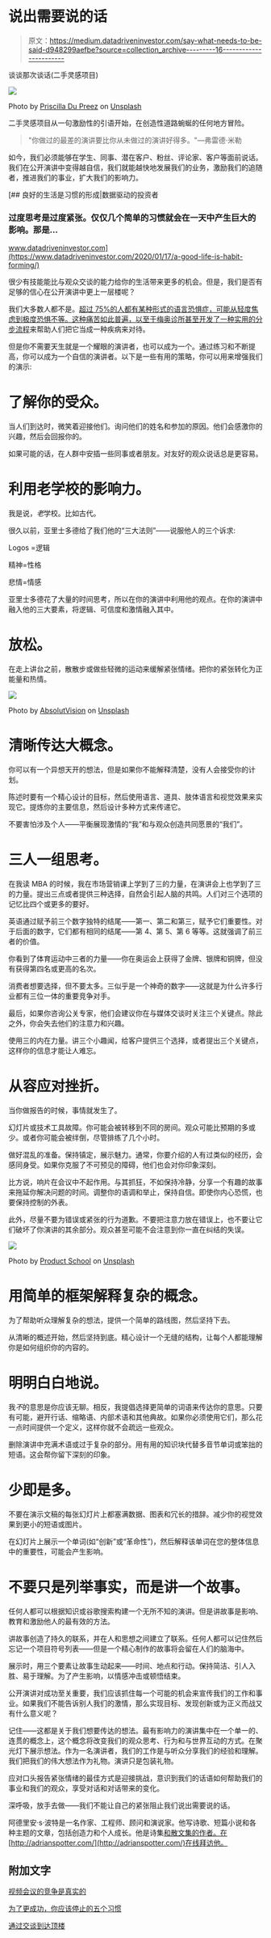 # 说出需要说的话

> 原文：<https://medium.datadriveninvestor.com/say-what-needs-to-be-said-d948299aefbe?source=collection_archive---------16----------------------->

谈谈那次谈话(二手灵感项目)

![](img/99171f752f485bb580be679f52fe0103.png)

Photo by [Priscilla Du Preez](https://unsplash.com/@priscilladupreez?utm_source=unsplash&utm_medium=referral&utm_content=creditCopyText) on [Unsplash](https://unsplash.com/s/photos/public-speaking?utm_source=unsplash&utm_medium=referral&utm_content=creditCopyText)

二手灵感项目从一句激励性的引语开始，在创造性道路蜿蜒的任何地方冒险。

> "你做过的最差的演讲要比你从未做过的演讲好得多。"—弗雷德·米勒

如今，我们必须能够在学生、同事、潜在客户、粉丝、评论家、客户等面前说话。我们在公开演讲中变得越自信，我们就能越快地发展我们的业务，激励我们的追随者，推进我们的事业，扩大我们的影响力。

[](https://www.datadriveninvestor.com/2020/01/17/a-good-life-is-habit-forming/) [## 良好的生活是习惯的形成|数据驱动的投资者

### 过度思考是过度紧张。仅仅几个简单的习惯就会在一天中产生巨大的影响。那是…

www.datadriveninvestor.com](https://www.datadriveninvestor.com/2020/01/17/a-good-life-is-habit-forming/) 

很少有技能能比与观众交谈的能力给你的生活带来更多的机会。但是，我们是否有足够的信心在公开演讲中更上一层楼呢？

我们大多数人都不是。[超过 75%的人都有某种形式的语言恐惧症，可能从轻度焦虑到极度恐惧不等。这种痛苦如此普遍，以至于](http://www.glossophobia.com/)[梅奥诊所甚至开发了一种实用的分步流程](https://www.mayoclinic.org/diseases-conditions/specific-phobias/expert-answers/fear-of-public-speaking/faq-20058416)来帮助人们把它当成一种疾病来对待。

但是你不需要天生就是一个耀眼的演讲者，也可以成为一个。通过练习和不断提高，你可以成为一个自信的演讲者。以下是一些有用的策略，你可以用来增强我们的演示:

# 了解你的受众。

当人们到达时，微笑着迎接他们。询问他们的姓名和参加的原因。他们会感激你的兴趣，然后会回报你的。

如果可能的话，在人群中安插一些同事或者朋友。对友好的观众说话总是更容易。

# **利用老学校的影响力。**

我是说，*老*学校。比如古代。

很久以前，亚里士多德给了我们他的“三大法则”——说服他人的三个诉求:

Logos =逻辑

精神=性格

悲情=情感

亚里士多德花了大量的时间思考，所以在你的演讲中利用他的观点。在你的演讲中融入他的三大要素，将逻辑、可信度和激情融入其中。

# **放松。**

在走上讲台之前，散散步或做些轻微的运动来缓解紧张情绪。把你的紧张转化为正能量和热情。

![](img/a3ea62796678fa5f4abf9cadc5d45ebb.png)

Photo by [AbsolutVision](https://unsplash.com/@freegraphictoday?utm_source=unsplash&utm_medium=referral&utm_content=creditCopyText) on [Unsplash](https://unsplash.com/s/photos/idea?utm_source=unsplash&utm_medium=referral&utm_content=creditCopyText)

# **清晰传达大概念。**

你可以有一个异想天开的想法，但是如果你不能解释清楚，没有人会接受你的计划。

陈述时要有一个精心设计的目标，然后使用语言、道具、肢体语言和视觉效果来实现它。提炼你的主要信息，然后设计多种方式来传递它。

不要害怕涉及个人——平衡展现激情的“我”和与观众创造共同愿景的“我们”。

# 三人一组思考。

在我读 MBA 的时候，我在市场营销课上学到了三的力量，在演讲会上也学到了三的力量。提出三点或者提供三种选择，自然会引起人脑的共鸣。人们对三个选项的记忆比四个或更多的要好。

英语通过赋予前三个数字独特的结尾——第一、第二和第三，赋予它们重要性。对于后面的数字，它们都有相同的结尾——第 4、第 5、第 6 等等。这就强调了前三者的价值。

你看到了体育运动中三者的力量——你在奥运会上获得了金牌、银牌和铜牌，但没有获得第四名或更高的名次。

消费者想要选择，但不要太多。三似乎是一个神奇的数字——这就是为什么许多行业都有三位一体的重要竞争对手。

最后，如果你咨询公关专家，他们会建议你在与媒体交谈时关注三个关键点。除此之外，你会失去他们的注意力和兴趣。

使用三的内在力量。讲三个小趣闻，给客户提供三个选择，或者提出三个关键点，这样你的信息才能让人难忘。

# **从容应对挫折。**

当你做报告的时候，事情就发生了。

幻灯片或技术工具故障。你可能会被转移到不同的房间。观众可能比预期的多或少。或者你可能会被绊倒，尽管排练了几个小时。

做好混乱的准备。保持镇定，展示魅力。通常，你要介绍的人有过类似的经历，会感同身受。如果你克服了不可预见的障碍，他们也会对你印象深刻。

比方说，响片在会议中不起作用。与其抓狂，不如保持冷静，分享一个有趣的故事来拖延你解决问题的时间。调整你的语调和举止，保持自信。即使你内心恐慌，也要保持控制的外表。

此外，尽量不要为错误或紧张的行为道歉。不要把注意力放在错误上，也不要让它们破坏了你演讲的其余部分。观众甚至可能不会注意到你一直在纠结的失误。

![](img/75dc553e94944c289cb5b8f2911f28ae.png)

Photo by [Product School](https://unsplash.com/@productschool?utm_source=unsplash&utm_medium=referral&utm_content=creditCopyText) on [Unsplash](https://unsplash.com/s/photos/powerpoint?utm_source=unsplash&utm_medium=referral&utm_content=creditCopyText)

# **用简单的框架解释复杂的概念。**

为了帮助听众理解复杂的想法，提供一个简单的路线图，然后坚持下去。

从清晰的概述开始，然后坚持到底。精心设计一个无缝的结构，让每个人都能理解你是如何组织你的内容的。

# **明明白白地说。**

我*不*的意思是你应该无聊。相反，我提倡选择更简单的词语来传达你的意思。只要有可能，避开行话、缩略语、内部术语和其他典故。如果你必须使用它们，那么花一点时间提供一个定义，这样你就不会疏远一些观众。

删除演讲中充满术语或过于复杂的部分。用有用的知识块代替多音节单词或笨拙的短语。这会帮你留下深刻的印象。

# **少即是多。**

不要在演示文稿的每张幻灯片上都塞满数据、图表和冗长的措辞。减少你的视觉效果到更小的短语或图片。

在幻灯片上展示一个单词(如“创新”或“革命性”)，然后解释该单词在您的整体信息中的重要性，可能会产生影响。

# **不要只是列举事实，而是讲一个故事。**

任何人都可以根据知识或谷歌搜索构建一个无所不知的演讲。但是讲故事是影响、教育和激励他人的最有效的方法。

讲故事创造了持久的联系，并在人和思想之间建立了联系。任何人都可以记住然后忘记一个项目符号列表——但是一个精心制作的故事将会留在人们的脑海中。

展示时，用三个要素让故事生动起来——时间、地点和行动。保持简洁、引人入胜、易于理解。为了产生影响，以情感冲击或顿悟结束。

公开演讲对成功至关重要，我们应该抓住每一个可能的机会来宣传我们的工作和事业。如果我们不能告诉别人我们的激情，那么实现目标、发现创新或为正义而战又有什么意义呢？

记住——这都是关于我们想要传达的想法。最有影响力的演讲集中在一个单一的、连贯的概念上，这个概念将改变我们的观众思考、行为和与世界互动的方式。在聚光灯下展示想法。作为一名演讲者，我们的工作是与听众分享我们的经验和理解。我们把我们的伟大想法作为礼物。演讲只是包装礼物。

应对口头报告紧张情绪的最佳方式是迎接挑战，意识到我们的话语如何帮助我们的事业和我们的观众，享受对话和对话带来的变化。

深呼吸，放手去做——我们不能让自己的紧张阻止我们说出需要说的话。

阿德里安·s·波特是一名作家、工程师、顾问和演说家。他写诗歌、短篇小说和各种主题的文章，包括创造力和个人成长。他是诗集[和散文集](https://www.amazon.com/Everything-Wrong-Feels-Adrian-Potter/dp/109519061X/ref=sr_1_4?qid=1560264651&refinements=p_27%3AAdrian+S.+Potter&s=books&sr=1-4&text=Adrian+S.+Potter)[的作者。在](https://e2857002-6118-41be-9746-64261e36cacb.filesusr.com/ugd/21d2c2_03522f10c7c84340a05a8d03a97e1642.pdf)[http://adrianspotter.com/](http://adrianspotter.com/)在线拜访他。

## 附加文字

[视频会议的竞争是真实的](https://medium.com/datadriveninvestor/the-video-conferencing-struggle-is-real-6c017fa3362a?source=friends_link&sk=6801c356352c75d35083f2fda2829c2f)

[为了更成功，你应该停止的五个习惯](https://medium.com/datadriveninvestor/five-habits-you-should-stop-to-be-more-successful-77e5ff5ecf3d?source=friends_link&sk=f050eafcf830f5939c84906ae7a8b152)

[通过交谈到达顶楼](https://medium.com/@adrianpotter/talk-your-way-to-the-top-floor-dbed1d8b281e?source=friends_link&sk=2afc59e09eb087586a153c7f2d88d801)